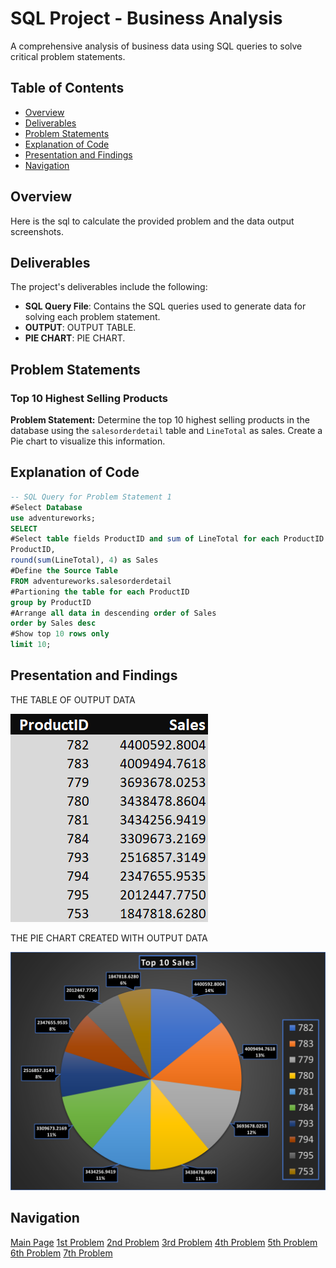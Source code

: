 # SQL Project - Business Analysis

A comprehensive analysis of business data using SQL queries to solve critical problem statements.

## Table of Contents
- [Overview](#overview)
- [Deliverables](#Deliverables)
- [Problem Statements](#Problem-Statements)
- [Explanation of Code](#Explanation-of-Code)
- [Presentation and Findings](#Presentation-and-Findings)
- [Navigation](#Navigation)

## Overview

Here is the sql to calculate the provided problem and the data output screenshots.


## Deliverables

The project's deliverables include the following:

- **SQL Query File**: Contains the SQL queries used to generate data for solving each problem statement.
- **OUTPUT**: OUTPUT TABLE.
- **PIE CHART**: PIE CHART.

## Problem Statements

### Top 10 Highest Selling Products
**Problem Statement:** Determine the top 10 highest selling products in the database using the `salesorderdetail` table and `LineTotal` as sales. Create a Pie chart to visualize this information.

## Explanation of Code 

```sql
-- SQL Query for Problem Statement 1
#Select Database
use adventureworks;
SELECT
#Select table fields ProductID and sum of LineTotal for each ProductID
ProductID,
round(sum(LineTotal), 4) as Sales
#Define the Source Table
FROM adventureworks.salesorderdetail
#Partioning the table for each ProductID
group by ProductID
#Arrange all data in descending order of Sales
order by Sales desc 
#Show top 10 rows only
limit 10;
```

## Presentation and Findings

THE TABLE OF OUTPUT DATA

![Table Output of Data](Table_Question_1.png)

THE PIE CHART CREATED WITH OUTPUT DATA

![Pie Chart of Data](PIE_Chart_Question_1.png)




## Navigation

[Main Page](https://github.com/Plotted-Digit/SQL-Project/)  [1st Problem](https://github.com/Plotted-Digit/SQL-Project/tree/main/QUESTION_1)  [2nd Problem](https://github.com/Plotted-Digit/SQL-Project/tree/main/QUESTION_2)  [3rd Problem](https://github.com/Plotted-Digit/SQL-Project/tree/main/QUESTION_3)  [4th Problem](https://github.com/Plotted-Digit/SQL-Project/tree/main/QUESTION_4)  [5th Problem](https://github.com/Plotted-Digit/SQL-Project/tree/main/QUESTION_5)  [6th Problem](https://github.com/Plotted-Digit/SQL-Project/tree/main/QUESTION_6)  [7th Problem](https://github.com/Plotted-Digit/SQL-Project/tree/main/QUESTION_7)

